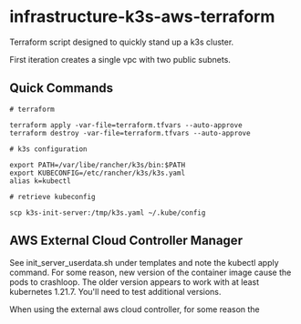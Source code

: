 # infrastructure-k3s-aws-terraform

Terraform script designed to quickly stand up a k3s cluster.

First iteration creates a single vpc with two public subnets.

## Quick Commands

```
# terraform

terraform apply -var-file=terraform.tfvars --auto-approve
terraform destroy -var-file=terraform.tfvars --auto-approve

# k3s configuration

export PATH=/var/libe/rancher/k3s/bin:$PATH
export KUBECONFIG=/etc/rancher/k3s/k3s.yaml
alias k=kubectl

# retrieve kubeconfig

scp k3s-init-server:/tmp/k3s.yaml ~/.kube/config
```

## AWS External Cloud Controller Manager

See init_server_userdata.sh under templates and note the kubectl apply command. For some reason, new version of the container image cause the pods to crashloop. The older version appears to work with at least kubernetes 1.21.7. You'll need to test additional versions.

When using the external aws cloud controller, for some reason the 

